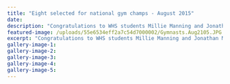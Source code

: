 ```yaml
---
title: "Eight selected for national gym champs - August 2015"
date: 
description: "Congratulations to WHS students Millie Manning and Jonathan Maples who will be representing Wanganui-Manawatu at the NZ National Gymsports Championships at the Trusts Arena in Auckland."
featured-image: /uploads/55e6534eff2a7c54d7000002/Gymnasts.Aug2105.JPG
excerpt: "Congratulations to WHS students Millie Manning and Jonathan Maples who will be representing Wanganui-Manawatu at the NZ National Gymsports Championships at the Trusts Arena in Auckland from September 30 to October 4."
gallery-image-1: 
gallery-image-2: 
gallery-image-3: 
gallery-image-4: 
gallery-image-5: 
---
```

